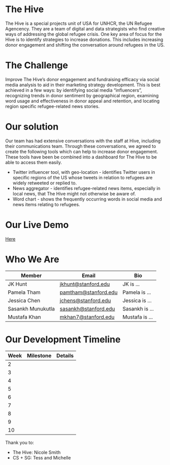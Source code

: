 # The Hive
The Hive is a special projects unit of USA for UNHCR, the UN Refugee Agencency. They are a team of digital and data strategists who find creative ways of addressing the global refugee crisis. One key area of focus for the Hive is to identify strategies to increase donations. This includes increasing donor engagement and shifting the conversation around refugees in the US.

# The Challenge
Improve The Hive’s donor engagement and fundraising efficacy via social media analysis to aid in their marketing strategy development. This is best achieved in a few ways: by identifying social media “influencers”, recognizing trends in donor sentiment by geographical region, examining word usage and effectiveness in donor appeal and retention, and locating region specific refugee-related news stories.

# Our solution
Our team has had extensive conversations with the staff at Hive, including their communications team. Through these conversations, we agreed to create the following tools which can help to increase donor engagement. These tools have been be combined into a dashboard for The Hive to be able to access them easily. 
* Twitter influencer tool, with geo-location - identifies Twitter users in specific regions of the US whose tweets in relation to refugees are widely retweeted or replied to.
* News aggregator - identifies refugee-related news items, especially in local news, that The Hive might not otherwise be aware of.
* Word chart - shows the frequently occurring words in social media and news items relating to refugees.

# Our Live Demo
[Here](blank.org)

# Who We Are
Member | Email | Bio
--- | --- | ---
JK Hunt | jkhunt@stanford.edu | JK is ...
Pamela Tham | pamtham@stanford.edu | Pamela is ...
Jessica Chen | jchens@stanford.edu | Jessica is ...
Sasankh Munukutla | sasankh@stanford.edu | Sasankh is ...
Mustafa Khan | mkhan7@stanford.edu | Mustafa is ...

# Our Development Timeline
Week | Milestone | Details
--- | --- | ---
2 | |
3 | |
4 | |
5 | |
6 | |
7 | |
8 | |
9 | |
10 | |




Thank you to:
* The Hive: Nicole Smith
* CS + SG: Tess and Michelle
